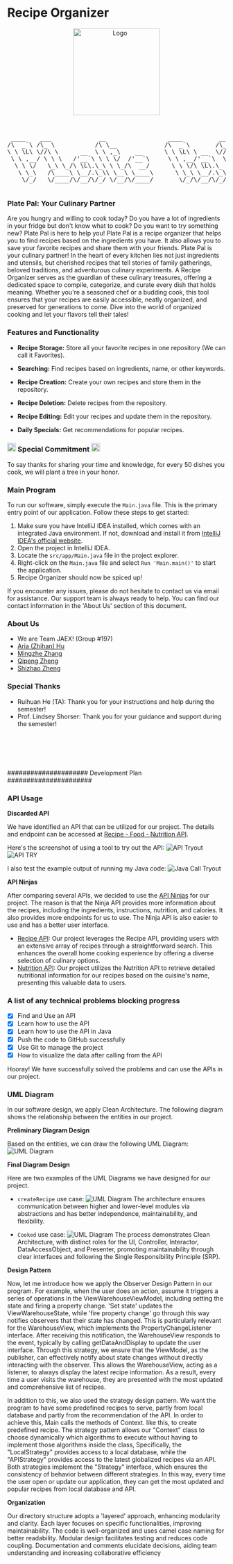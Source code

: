 # Recipe Organizer

<p align="center">
<img src="images/platePal-logo-for-display.png" width="200" height="200" alt="Logo">
</p>

<pre><p align="center">
 ____    ___             __                 ____          ___      
/\  _`\ /\_ \           /\ \__             /\  _`\       /\_ \     
\ \ \L\ \//\ \      __  \ \ ,_\    __      \ \ \L\ \ __  \//\ \    
 \ \ ,__/ \ \ \   /'__`\ \ \ \/  /'__`\     \ \ ,__/'__`\  \ \ \   
  \ \ \/   \_\ \_/\ \L\.\_\ \ \_/\  __/      \ \ \/\ \L\.\_ \_\ \_
   \ \_\   /\____\ \__/.\_\\ \__\ \____\      \ \_\ \__/.\_\/\____\
    \/_/   \/____/\/__/\/_/ \/__/\/____/       \/_/\/__/\/_/\/____/
</p></pre>

### Plate Pal: Your Culinary Partner

Are you hungry and willing to cook today? Do you have a lot of ingredients in your fridge but don't know what to cook? Do you want to try something new? Plate Pal is here to help you! Plate Pal is a recipe organizer that helps you to find recipes based on the ingredients you have. It also allows you to save your favorite recipes and share them with your friends. Plate Pal is your culinary partner! In the heart of every kitchen lies not just ingredients and utensils, but cherished recipes that tell stories of family gatherings, beloved traditions, and adventurous culinary experiments. A Recipe Organizer serves as the guardian of these culinary treasures, offering a dedicated space to compile, categorize, and curate every dish that holds meaning. Whether you're a seasoned chef or a budding cook, this tool ensures that your recipes are easily accessible, neatly organized, and preserved for generations to come. Dive into the world of organized cooking and let your flavors tell their tales!

### Features and Functionality

- **Recipe Storage:** Store all your favorite recipes in one repository (We can call it Favorites).

- **Searching:** Find recipes based on ingredients, name, or other keywords.

- **Recipe Creation:** Create your own recipes and store them in the repository.

- **Recipe Deletion:** Delete recipes from the repository.

- **Recipe Editing:** Edit your recipes and update them in the repository.

- **Daily Specials:** Get recommendations for popular recipes.

[//]: # (- **Categorization:** Classify recipes by type, cuisine, dietary preference, etc.)

[//]: # (- **Recipe Scaling:** Adjust ingredient quantities based on the number of servings.)

[//]: # (- **Meal Planning:** Plan your meals and create a shopping list.)

[//]: # (- **Social Sharing:** Share recipes with friends and family across various platforms.)

[//]: # (- **Personal Notes:** Add personal tips, tricks, and notes recipes.)

[//]: # (- **Image Upload:** Attach photos to recipes, showcasing the finished dish or specific steps.)

[//]: # (- **Recipe Rating:** Rate recipes.)

[//]: # (- **Recipe Reviews:** Read and write reviews for recipes.)

### <img src="src/view/tree.png" width="20" height="20" alt="Logo"> Special Commitment <img src="src/view/tree.png" width="20" height="20" alt="Logo">

To say thanks for sharing your time and knowledge, for every 50 dishes you cook, we will plant a tree in your honor.

### Main Program

To run our software, simply execute the `Main.java` file. This is the primary entry point of our application. Follow these steps to get started:

1. Make sure you have IntelliJ IDEA installed, which comes with an integrated Java environment. If not, download and install it from [IntelliJ IDEA's official website](https://www.jetbrains.com/idea/download/).
2. Open the project in IntelliJ IDEA.
3. Locate the `src/app/Main.java` file in the project explorer.
4. Right-click on the `Main.java` file and select `Run 'Main.main()'` to start the application.
5. Recipe Organizer should now be spiced up!

If you encounter any issues, please do not hesitate to contact us via email for assistance. Our support team is always ready to help. You can find our contact information in the 'About Us' section of this document.

### About Us

- We are Team JAEX! (Group #197)
- [Aria (Zhihan) Hu](mailto:aria.hu@mail.utoronto.ca)
- [Mingzhe Zhang](mailto:mzhe.zhang@mail.utoronto.ca)
- [Qipeng Zheng](mailto:jamesqp.zheng@mail.utoronto.ca)
- [Shizhao Zheng](mailto:shizhao.zheng@mail.utoronto.ca)

### Special Thanks

- Ruihuan He (TA): Thank you for your instructions and help during the semester!
- Prof. Lindsey Shorser: Thank you for your guidance and support during the semester!

<br><br><br><br>

##################### Development Plan ######################


### API Usage

**Discarded API**

We have identified an API that can be utilized for our project. The details and endpoint can be accessed at [Recipe - Food - Nutrition API](https://spoonacular-recipe-food-nutrition-v1.p.rapidapi.com/recipes/complexSearch).

Here's the screenshot of using a tool to try out the API: ![API Tryout](images/API_Tryout.png)![API TRY](images/API_TRY.png)

I also test the example output of running my Java code: ![Java Call Tryout](images/Java_Call_Tryout.png)

**API Ninjas**

After comparing several APIs, we decided to use the [API Ninjas](https://api-ninjas.com/) for our project. The reason is that the Ninja API provides more information about the recipes, including the ingredients, instructions, nutrition, and calories. It also provides more endpoints for us to use. The Ninja API is also easier to use and has a better user interface.

- [Recipe API](https://api-ninjas.com/api/recipe): Our project leverages the Recipe API, providing users with an extensive array of recipes through a straightforward search. This enhances the overall home cooking experience by offering a diverse selection of culinary options.
- [Nutrition API](https://api-ninjas.com/api/nutrition): Our project﻿ utilizes the Nutrition API to retrieve detailed nutritional information for our recipes based on the cuisine's name, presenting this valuable data to users.

[//]: # (Screenshots and usage goes here)

### A list of any technical problems blocking progress

- [X] Find and Use an API
- [X] Learn how to use the API
- [X] Learn how to use the API in Java
- [X] Push the code to GitHub successfully
- [X] Use Git to manage the project
- [X] How to visualize the data after calling from the API

Hooray! We have successfully solved the problems and can use the APIs in our project.

### UML Diagram

In our software design, we apply Clean Architecture. The following diagram shows the relationship between the entities in our project.

**Preliminary Diagram Design**

Based on the entities, we can draw the following UML Diagram: ![UML Diagram](images/UML_Diagram_not_transparent.jpg)

**Final Diagram Design**

Here are two examples of the UML Diagrams we have designed for our project.

- `createRecipe` use case: ![UML Diagram](images/UML_Diagram_createRecipe.jpg)
The architecture ensures communication between higher and lower-level modules via abstractions and has better independence, maintainability, and flexibility.

- `Cooked` use case: ![UML Diagram](images/UML_Diagram_Cooked.png)
The process demonstrates Clean Architecture, with distinct roles for the UI, Controller, Interactor, DataAccessObject, and Presenter, promoting maintainability through clear interfaces and following the Single Responsibility Principle (SRP).

**Design Pattern**

Now, let me introduce how we apply the Observer Design Pattern in our program. For example, when the user does an action, assume it triggers a series of operations in the ViewWarehouseViewModel, including setting the state and firing a property change. 'Set state' updates the ViewWarehouseState, while 'fire property change' go through this way notifies observers that their state has changed. This is particularly relevant for the WarehouseView, which implements the PropertyChangeListener interface. After receiving this notification, the WarehouseView responds to the event, typically by calling getDataAndDisplay to update the user interface. Through this strategy, we ensure that the ViewModel, as the publisher, can effectively notify about state changes without directly interacting with the observer. This allows the WarehouseView, acting as a listener, to always display the latest recipe information. As a result, every time a user visits the warehouse, they are presented with the most updated and comprehensive list of recipes.

In addition to this, we also used the strategy design pattern. We want the program to have some predefined recipes to serve, partly from local database and partly from the recommendation of the API. In order to achieve this, Main calls the methods of Context. like this, to create predefined recipe. The strategy pattern allows our "Context" class to choose dynamically which algorithms to execute without having to implement those algorithms inside the class, Specifically, the "LocalStrategy" provides access to a local database, while the "APIStrategy" provides access to the latest globalized recipes via an API. Both strategies implement the "Strategy" interface, which ensures the consistency of behavior between different strategies. In this way, every time the user open or update our application, they can get the most updated and popular recipes from local database and API.

**Organization**

Our directory structure adopts a 'layered' approach, enhancing modularity and clarity. Each layer focuses on specific functionalities, improving maintainability. The code is well-organized and uses camel case naming for better readability. Modular design facilitates testing and reduces code coupling. Documentation and comments elucidate decisions, aiding team understanding and increasing collaborative efficiency



[//]: # (Week of 10/23 Plan:)

[//]: # (Implement the usercase: create_recipe)

[//]: # (controller:Shizhao,Qipeng)

[//]: # (presenter: Mingzhe, Aria)

[//]: # (interactor: Aria, Shizhao,)

[//]: # (data_access_object:Shizhao, Aria, Qiepng, Mingzhe)

[//]: # (Design a low-fidelity UI design: Aria, Shizhao)

